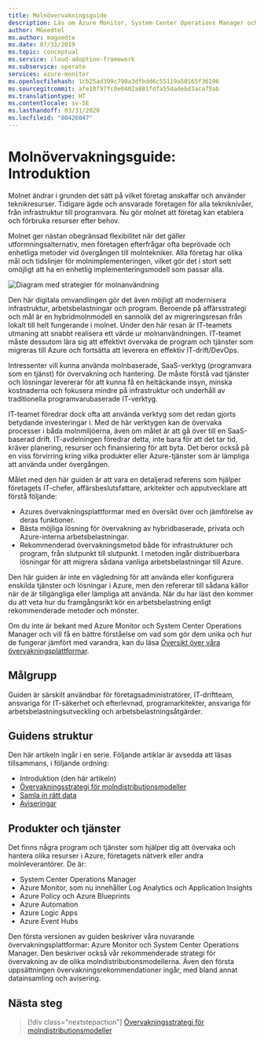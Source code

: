```yaml
---
title: Molnövervakningsguide
description: Läs om Azure Monitor, System Center Operations Manager och den rekommenderade strategin för övervakning av molndistributionsmodellerna.
author: MGoedtel
ms.author: magoedte
ms.date: 07/31/2019
ms.topic: conceptual
ms.service: cloud-adoption-framework
ms.subservice: operate
services: azure-monitor
ms.openlocfilehash: 1cb25ad399c790a3dfbdd6c55119a50165f36196
ms.sourcegitcommit: afe10f97fc0e0402a881fdfa55dadebd3aca75ab
ms.translationtype: HT
ms.contentlocale: sv-SE
ms.lasthandoff: 03/31/2020
ms.locfileid: "80426047"
---
```

# <a name="cloud-monitoring-guide-introduction"></a>Molnövervakningsguide: Introduktion

Molnet ändrar i grunden det sätt på vilket företag anskaffar och använder teknikresurser. Tidigare ägde och ansvarade företagen för alla tekniknivåer, från infrastruktur till programvara. Nu gör molnet att företag kan etablera och förbruka resurser efter behov.

Molnet ger nästan obegränsad flexibilitet när det gäller utformningsalternativ, men företagen efterfrågar ofta beprövade och enhetliga metoder vid övergången till molntekniker. Alla företag har olika mål och tidslinjer för molnimplementeringen, vilket gör det i stort sett omöjligt att ha en enhetlig implementeringsmodell som passar alla.

![Diagram med strategier för molnanvändning](./media/monitoring-management-guidance-cloud-and-on-premises/introduction-cloud-adoption.png)

Den här digitala omvandlingen gör det även möjligt att modernisera infrastruktur, arbetsbelastningar och program. Beroende på affärsstrategi och mål är en hybridmolnmodell en sannolik del av migreringsresan från lokalt till helt fungerande i molnet. Under den här resan är IT-teamets utmaning att snabbt realisera ett värde ur molnanvändningen. IT-teamet måste dessutom lära sig att effektivt övervaka de program och tjänster som migreras till Azure och fortsätta att leverera en effektiv IT-drift/DevOps.

Intressenter vill kunna använda molnbaserade, SaaS-verktyg (programvara som en tjänst) för övervakning och hantering. De måste förstå vad tjänster och lösningar levererar för att kunna få en heltäckande insyn, minska kostnaderna och fokusera mindre på infrastruktur och underhåll av traditionella programvarubaserade IT-verktyg.

IT-teamet föredrar dock ofta att använda verktyg som det redan gjorts betydande investeringar i. Med de här verktygen kan de övervaka processer i båda molnmiljöerna, även om målet är att gå över till en SaaS-baserad drift. IT-avdelningen föredrar detta, inte bara för att det tar tid, kräver planering, resurser och finansiering för att byta. Det beror också på en viss förvirring kring vilka produkter eller Azure-tjänster som är lämpliga att använda under övergången.

Målet med den här guiden är att vara en detaljerad referens som hjälper företagets IT-chefer, affärsbeslutsfattare, arkitekter och apputvecklare att förstå följande:

* Azures övervakningsplattformar med en översikt över och jämförelse av deras funktioner.
* Bästa möjliga lösning för övervakning av hybridbaserade, privata och Azure-interna arbetsbelastningar.
* Rekommenderad övervakningsmetod både för infrastrukturer och program, från slutpunkt till slutpunkt. I metoden ingår distribuerbara lösningar för att migrera sådana vanliga arbetsbelastningar till Azure.

Den här guiden är inte en vägledning för att använda eller konfigurera enskilda tjänster och lösningar i Azure, men den refererar till sådana källor när de är tillgängliga eller lämpliga att använda. När du har läst den kommer du att veta hur du framgångsrikt kör en arbetsbelastning enligt rekommenderade metoder och mönster.

Om du inte är bekant med Azure Monitor och System Center Operations Manager och vill få en bättre förståelse om vad som gör dem unika och hur de fungerar jämfört med varandra, kan du läsa [Översikt över våra övervakningsplattformar](./platform-overview.md).

## <a name="audience"></a>Målgrupp

Guiden är särskilt användbar för företagsadministratörer, IT-driftteam, ansvariga för IT-säkerhet och efterlevnad, programarkitekter, ansvariga för arbetsbelastningsutveckling och arbetsbelastningsåtgärder.

## <a name="how-this-guide-is-structured"></a>Guidens struktur

Den här artikeln ingår i en serie. Följande artiklar är avsedda att läsas tillsammans, i följande ordning:

* Introduktion (den här artikeln)
* [Övervakningsstrategi för molndistributionsmodeller](./cloud-models-monitor-overview.md)
* [Samla in rätt data](./data-collection.md)
* [Aviseringar](./alerting.md)

## <a name="products-and-services"></a>Produkter och tjänster

Det finns några program och tjänster som hjälper dig att övervaka och hantera olika resurser i Azure, företagets nätverk eller andra molnleverantörer. De är:

* System Center Operations Manager
* Azure Monitor, som nu innehåller Log Analytics och Application Insights
* Azure Policy och Azure Blueprints
* Azure Automation
* Azure Logic Apps
* Azure Event Hubs

Den första versionen av guiden beskriver våra nuvarande övervakningsplattformar: Azure Monitor och System Center Operations Manager. Den beskriver också vår rekommenderade strategi för övervakning av de olika molndistributionsmodellerna. Även den första uppsättningen övervakningsrekommendationer ingår, med bland annat datainsamling och avisering.

## <a name="next-steps"></a>Nästa steg

> [!div class="nextstepaction"]
> [Övervakningsstrategi för molndistributionsmodeller](./cloud-models-monitor-overview.md)
